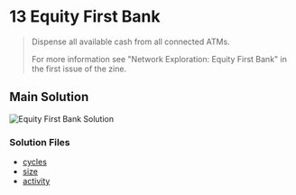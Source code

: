 # 13 Equity First Bank

> Dispense all available cash from all connected ATMs.
>
> For more information see "Network Exploration: Equity First Bank" in the first issue of the zine.

## Main Solution

![Equity First Bank Solution][solution]

[solution]: https://i.imgur.com/sFxzXOX.gif "Equity First Bank Solution"

### Solution Files

-   [cycles](cycles/)
-   [size](size/)
-   [activity](activity/)
